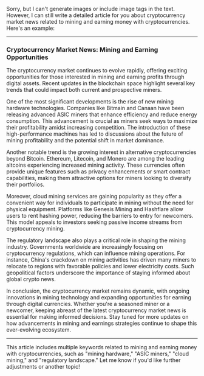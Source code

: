 Sorry, but I can't generate images or include image tags in the text. However, I can still write a detailed article for you about cryptocurrency market news related to mining and earning money with cryptocurrencies. Here's an example:

---

### Cryptocurrency Market News: Mining and Earning Opportunities

The cryptocurrency market continues to evolve rapidly, offering exciting opportunities for those interested in mining and earning profits through digital assets. Recent updates in the blockchain space highlight several key trends that could impact both current and prospective miners.

One of the most significant developments is the rise of new mining hardware technologies. Companies like Bitmain and Canaan have been releasing advanced ASIC miners that enhance efficiency and reduce energy consumption. This advancement is crucial as miners seek ways to maximize their profitability amidst increasing competition. The introduction of these high-performance machines has led to discussions about the future of mining profitability and the potential shift in market dominance.

Another notable trend is the growing interest in alternative cryptocurrencies beyond Bitcoin. Ethereum, Litecoin, and Monero are among the leading altcoins experiencing increased mining activity. These currencies often provide unique features such as privacy enhancements or smart contract capabilities, making them attractive options for miners looking to diversify their portfolios.

Moreover, cloud mining services are gaining popularity as they offer a convenient way for individuals to participate in mining without the need for physical equipment. Platforms like Genesis Mining and Hashflare allow users to rent hashing power, reducing the barriers to entry for newcomers. This model appeals to investors seeking passive income streams from cryptocurrency mining.

The regulatory landscape also plays a critical role in shaping the mining industry. Governments worldwide are increasingly focusing on cryptocurrency regulations, which can influence mining operations. For instance, China's crackdown on mining activities has driven many miners to relocate to regions with favorable policies and lower electricity costs. Such geopolitical factors underscore the importance of staying informed about global crypto news.

In conclusion, the cryptocurrency market remains dynamic, with ongoing innovations in mining technology and expanding opportunities for earning through digital currencies. Whether you're a seasoned miner or a newcomer, keeping abreast of the latest cryptocurrency market news is essential for making informed decisions. Stay tuned for more updates on how advancements in mining and earnings strategies continue to shape this ever-evolving ecosystem.

---

This article includes multiple keywords related to mining and earning money with cryptocurrencies, such as "mining hardware," "ASIC miners," "cloud mining," and "regulatory landscape." Let me know if you'd like further adjustments or another topic!